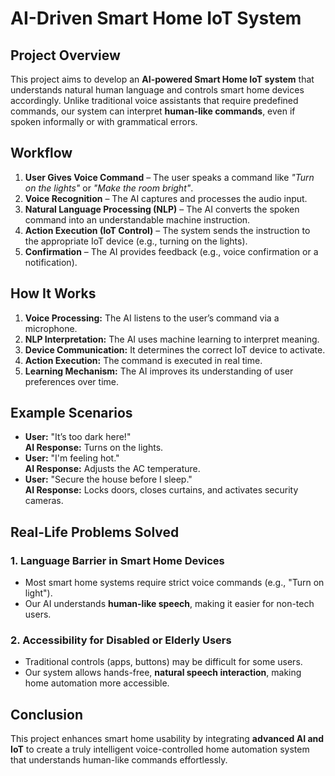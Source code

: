 # AI-Driven Smart Home IoT System

## Project Overview
This project aims to develop an **AI-powered Smart Home IoT system** that understands natural human language and controls smart home devices accordingly. Unlike traditional voice assistants that require predefined commands, our system can interpret **human-like commands**, even if spoken informally or with grammatical errors.

## Workflow
1. **User Gives Voice Command** – The user speaks a command like _"Turn on the lights"_ or _"Make the room bright"_.
2. **Voice Recognition** – The AI captures and processes the audio input.
3. **Natural Language Processing (NLP)** – The AI converts the spoken command into an understandable machine instruction.
4. **Action Execution (IoT Control)** – The system sends the instruction to the appropriate IoT device (e.g., turning on the lights).
5. **Confirmation** – The AI provides feedback (e.g., voice confirmation or a notification).

## How It Works
1. **Voice Processing:** The AI listens to the user’s command via a microphone.
2. **NLP Interpretation:** The AI uses machine learning to interpret meaning.
3. **Device Communication:** It determines the correct IoT device to activate.
4. **Action Execution:** The command is executed in real time.
5. **Learning Mechanism:** The AI improves its understanding of user preferences over time.

## Example Scenarios
- **User:** "It’s too dark here!"  
  **AI Response:** Turns on the lights.
- **User:** "I'm feeling hot."  
  **AI Response:** Adjusts the AC temperature.
- **User:** "Secure the house before I sleep."  
  **AI Response:** Locks doors, closes curtains, and activates security cameras.

## Real-Life Problems Solved
### 1. **Language Barrier in Smart Home Devices**
   - Most smart home systems require strict voice commands (e.g., "Turn on light").
   - Our AI understands **human-like speech**, making it easier for non-tech users.

### 2. **Accessibility for Disabled or Elderly Users**
   - Traditional controls (apps, buttons) may be difficult for some users.
   - Our system allows hands-free, **natural speech interaction**, making home automation more accessible.

## Conclusion
This project enhances smart home usability by integrating **advanced AI and IoT** to create a truly intelligent voice-controlled home automation system that understands human-like commands effortlessly.

